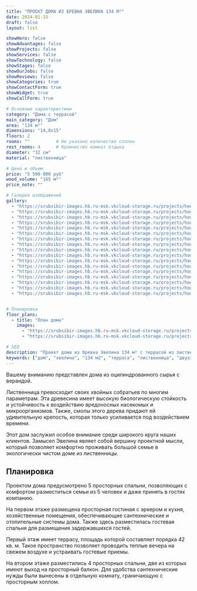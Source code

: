```yaml
---
title: "ПРОЕКТ ДОМА ИЗ БРЕВНА ЭВЕЛИНА 134 М²"
date: 2024-01-15
draft: false
layout: list

showHero: false
showAdvantages: false
showProjects: false
showServices: false
showTechnology: false
showStages: false
showOurJobs: false
showReviews: false
showCategories: true
showContactForm: true
showWidget: true
showCallForm: true

# Основные характеристики
category: "Дома с террасой"
main_category: "Дом"
area: "134 м²"
dimensions: "14,8x15"
floors: 2
rooms: ""          # Не указано количество спален
rest_rooms: 4      # Количество комнат отдыха
diameter: "32 см"
material: "лиственница"

# Цена и объем
price: "5 500 000 руб"
wood_volume: "165 м³"
price_note: ""

# Галерея изображений
gallery:
  - "https://srubsibir-images.hb.ru-msk.vkcloud-storage.ru/projects/houses/dom-evelina-134/dom-4.jpg"
  - "https://srubsibir-images.hb.ru-msk.vkcloud-storage.ru/projects/houses/dom-evelina-134/dom-4-1.jpg"
  - "https://srubsibir-images.hb.ru-msk.vkcloud-storage.ru/projects/houses/dom-evelina-134/dom-4-2.jpg"
  - "https://srubsibir-images.hb.ru-msk.vkcloud-storage.ru/projects/houses/dom-evelina-134/dom-4-3.jpg"
  - "https://srubsibir-images.hb.ru-msk.vkcloud-storage.ru/projects/houses/dom-evelina-134/dom-4-4.jpg"
  - "https://srubsibir-images.hb.ru-msk.vkcloud-storage.ru/projects/houses/dom-evelina-134/dom-4-5.jpg"
  - "https://srubsibir-images.hb.ru-msk.vkcloud-storage.ru/projects/houses/dom-evelina-134/dom-4-6.jpg"
  - "https://srubsibir-images.hb.ru-msk.vkcloud-storage.ru/projects/houses/dom-evelina-134/dom-4-7.jpg"
  - "https://srubsibir-images.hb.ru-msk.vkcloud-storage.ru/projects/houses/dom-evelina-134/dom-4-8.jpg"
  - "https://srubsibir-images.hb.ru-msk.vkcloud-storage.ru/projects/houses/dom-evelina-134/dom-4-9.jpg"
  - "https://srubsibir-images.hb.ru-msk.vkcloud-storage.ru/projects/houses/dom-evelina-134/dom-4-10.jpg"
  - "https://srubsibir-images.hb.ru-msk.vkcloud-storage.ru/projects/houses/dom-evelina-134/dom-4-11.jpg"
  - "https://srubsibir-images.hb.ru-msk.vkcloud-storage.ru/projects/houses/dom-evelina-134/dom-4-12.jpg"
  - "https://srubsibir-images.hb.ru-msk.vkcloud-storage.ru/projects/houses/dom-evelina-134/dom-4-13.jpg"
  - "https://srubsibir-images.hb.ru-msk.vkcloud-storage.ru/projects/houses/dom-evelina-134/dom-4-14.jpg"
  - "https://srubsibir-images.hb.ru-msk.vkcloud-storage.ru/projects/houses/dom-evelina-134/dom-4-15.png"
  - "https://srubsibir-images.hb.ru-msk.vkcloud-storage.ru/projects/houses/dom-evelina-134/dom-4-16.png"


# Планировка
floor_plans:
  - title: "План дома"
    images:
      - "https://srubsibir-images.hb.ru-msk.vkcloud-storage.ru/projects/houses/dom-evelina-134/dom-4-15.png"
      - "https://srubsibir-images.hb.ru-msk.vkcloud-storage.ru/projects/houses/dom-evelina-134/dom-4-16.png"

# SEO
description: "Проект дома из бревна Эвелина 134 м² с террасой из лиственницы. Двухэтажный дом с 4 комнатами отдыха и балконом. Диаметр бревна 32 см."
keywords: ["дом", "эвелина", "134 м2", "терраса", "лиственница", "двухэтажный", "балкон"]
---
```


Вашему вниманию представлен дома из оцилиндрованного сырья с верандой.

Лиственница превосходит своих хвойных собратьев по многим параметрам. Эта древесина имеет высокую биологическую стойкость и устойчивость к воздействию вредоносных насекомых и микроорганизмов. Также, смолы этого дерева придают ей удивительную крепость, которая только усиливается под воздействием времени.

Этот дом заслужил особое внимание среди широкого круга наших клиентов. Замысел Эвелина являет собой вершину проектной мысли, который позволяет комфортно проживать большой семье в экологически чистом доме из лиственницы.

## Планировка

Проектом дома предусмотрено 5 просторных спальни, позволяющих с комфортом разместиться семьи из 5 человек и даже принять в гостях компанию.

На первом этаже размещена просторная гостиная с эркером и кухня, хозяйственные помещения, обеспечивающие сантехнические и отопительные системы дома. Также здесь разместилась гостевая спальня для размещения задержавшихся гостей.

Первый этаж имеет террасу, площадь которой составляет порядка 42 кв. м. Такое пространство позволяет проводить теплые вечера на свежем воздухе и устраивать гостевые приемы.

На втором этаже разместились 4 просторных спальни, две из которых имеют выход на просторный балкон. Для удобства сантехнические нужды были вынесены в отдельную комнату, граничающую с просторным холлом.